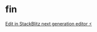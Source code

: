 # fin

[Edit in StackBlitz next generation editor ⚡️](https://stackblitz.com/~/github.com/sainathreddy0324-web/fin)